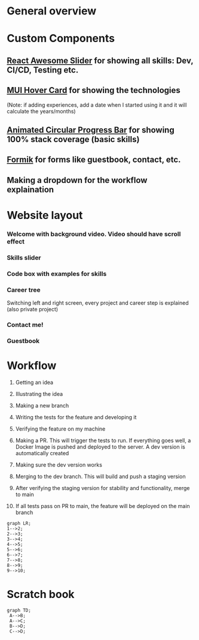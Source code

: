 # General overview

# Custom Components

## [React Awesome Slider](https://caferati.me/demo/react-awesome-slider/autoplay) for showing all skills: Dev, CI/CD, Testing etc.

## [MUI Hover Card](https://codesandbox.io/s/37062176-material-ui-how-to-animate-card-zdepth-on-hover-element-react-2f9em?file=/demo.tsx) for showing the technologies
(Note: if adding experiences, add a date when I started using it and it will calculate the years/months)

## [Animated Circular Progress Bar](https://commerce.nearform.com/open-source/victory/gallery) for showing 100% stack coverage (basic skills)


## [Formik](https://github.com/jaredpalmer/formik) for forms like guestbook, contact, etc.

## Making a dropdown for the workflow explaination



# Website layout

### Welcome with background video. Video should have scroll effect

### Skills slider

### Code box with examples for skills

### Career tree
Switching left and right screen, every project and career step is explained (also private project)

### Contact me!

### Guestbook


# Workflow

1. Getting an idea

2. Illustrating the idea

3. Making a new branch

4. Writing the tests for the feature and developing it

5. Verifying the feature on my machine

6. Making a PR. This will trigger the tests to run. If everything goes well, a Docker Image is pushed and deployed to the server. A dev version is automatically created

7. Making sure the dev version works

8. Merging to the dev branch. This will build and push a staging version

9. After verifying the staging version for stability and functionality, merge to main

10. If all tests pass on PR to main, the feature will be deployed on the main branch

```mermaid
graph LR;
1-->2;
2-->3;
3-->4;
4-->5;
5-->6;
6-->7;
7-->8;
8-->9;
9-->10;
```


# Scratch book

```mermaid
graph TD;
 A-->B;
 A-->C;
 B-->D;
 C-->D;
```